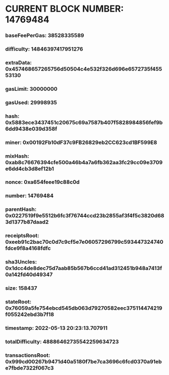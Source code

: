 # CURRENT BLOCK NUMBER: 14769484

### baseFeePerGas: 38528335589
### difficulty: 14846397417951276
### extraData: 0x457468657265756d50504c4e532f326d696e6572735f45553130
### gasLimit: 30000000
### gasUsed: 29998935
### hash: 0x5883ece3437451c20675c69a7587b407f5828984856fef9b6dd9438e039d358f
### miner: 0x00192Fb10dF37c9FB26829eb2CC623cd1BF599E8
### mixHash: 0xab8c76676394cfe500a46b4a7a6fb362aa3fc29cc09e3709e6dd4cb3d8ef12b1
### nonce: 0xa654feee19c88c0d
### number: 14769484
### parentHash: 0x0227519f9e5512b6fc3f76744ccd23b2855af3f4f5c3820d683d1377b87daad2
### receiptsRoot: 0xeeb91c2bac70c0d7c9cf5e7e06057296799c593447324740fdce9f8a4168fdfc
### sha3Uncles: 0x1dcc4de8dec75d7aab85b567b6ccd41ad312451b948a7413f0a142fd40d49347
### size: 158437
### stateRoot: 0x76059a5fe754ebcd545db063d79270582eec375114474219f055242ebd3b7f18
### timestamp: 2022-05-13 20:23:13.707911
### totalDifficulty: 48886462735542259634723
### transactionsRoot: 0x999cd00267b9471d40a5180f7be7ca3696c6fcd0370a91ebe7fbde7322f067c3
